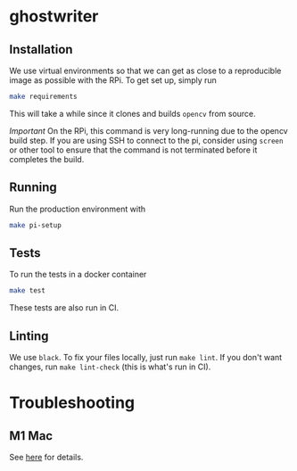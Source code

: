 # ghostwriter

## Installation

We use virtual environments so that we can get as close to a reproducible
image as possible with the RPi. To get set up, simply run 

```bash
make requirements
```

This will take a while since it clones and builds `opencv` from source. 

*Important* On the RPi, this command is very long-running due to the opencv 
build step. If you are using SSH to connect to the pi, consider using 
`screen` or other tool to ensure that the command is not terminated before 
it completes the build.

## Running
Run the production environment with
```bash
make pi-setup
```

## Tests

To run the tests in a docker container 

```bash
make test
```

These tests are also run in CI.


## Linting

We use `black`. To fix your files locally, just run `make lint`. If you don't
want changes, run `make lint-check` (this is what's run in CI).


# Troubleshooting


## M1 Mac

See [here](./docs/M1.md) for details.
